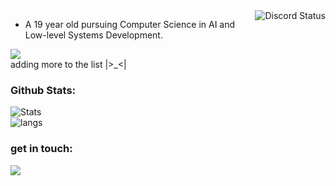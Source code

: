 <!--
Me heh 
-->
  <img align="right" src="https://lanyard.cnrad.dev/api/516840972840206336" alt="Discord Status">
  
  - A 19 year old pursuing Computer Science in AI and Low-level Systems Development.
 
<div align="left">
 <img src="https://skillicons.dev/icons?i=cpp,cs,c,&theme=dark&perline=5"><br>
 adding more to the list |>_<|
</div>

<!--
Github
-->
<h3>
  Github Stats:
</h3>
<div align="left">
 <img src="https://github-readme-stats.vercel.app/api?username=zhongli0401&count_private=true&show_icons=true&line_height=24&show_icons=true&theme=rose_pine" alt="Stats">
 <div align="left">
 <img src="https://github-readme-stats.vercel.app/api/top-langs/?username=zhongli0401&layout=compact&theme=rose_pine" alt="langs">
</div>

<!--
Contacts
-->
<h3>
  get in touch:
</h3>
<div align="left">
 <a href="https://discord.com/users/516840972840206336">
  <img src="https://skillicons.dev/icons?i=discord">
</div>
